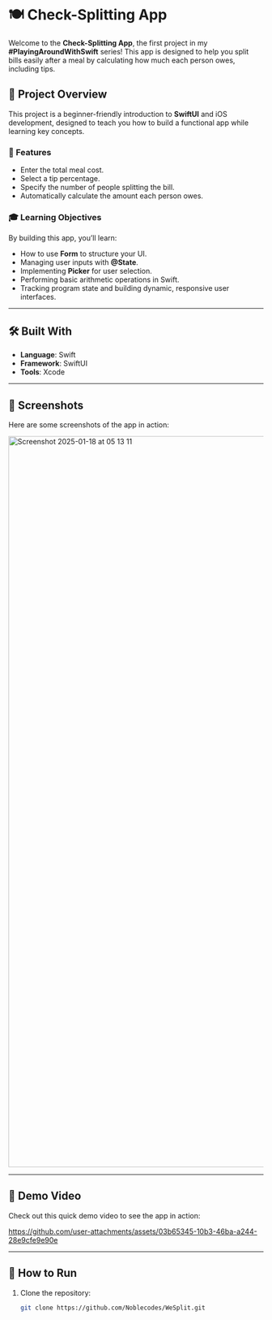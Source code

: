 # 🍽️ Check-Splitting App  

Welcome to the **Check-Splitting App**, the first project in my **#PlayingAroundWithSwift** series! This app is designed to help you split bills easily after a meal by calculating how much each person owes, including tips.  

## 🚀 Project Overview  

This project is a beginner-friendly introduction to **SwiftUI** and iOS development, designed to teach you how to build a functional app while learning key concepts.  

### 🎯 Features  
- Enter the total meal cost.  
- Select a tip percentage.  
- Specify the number of people splitting the bill.  
- Automatically calculate the amount each person owes.  

### 🎓 Learning Objectives  
By building this app, you’ll learn:  
- How to use **Form** to structure your UI.  
- Managing user inputs with **@State**.  
- Implementing **Picker** for user selection.  
- Performing basic arithmetic operations in Swift.  
- Tracking program state and building dynamic, responsive user interfaces.  

---

## 🛠️ Built With  
- **Language**: Swift  
- **Framework**: SwiftUI  
- **Tools**: Xcode  

---

## 📸 Screenshots  

Here are some screenshots of the app in action:  

 <img width="1440" alt="Screenshot 2025-01-18 at 05 13 11" src="https://github.com/user-attachments/assets/4eafb041-8391-4278-b7b4-74e4b9b1dd1c" />

---

## 🎥 Demo Video  

Check out this quick demo video to see the app in action:  


https://github.com/user-attachments/assets/03b65345-10b3-46ba-a244-28e9cfe9e90e


---

## 📂 How to Run  

1. Clone the repository:  
   ```bash
   git clone https://github.com/Noblecodes/WeSplit.git
